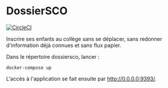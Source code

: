 # DossierSCO

[![CircleCI](https://circleci.com/gh/betagouv/dossiersco.svg?style=svg)](https://circleci.com/gh/betagouv/dossiersco)

Inscrire ses enfants au collège sans se déplacer, sans redonner d'information déjà connues et sans flux papier.

Dans le répertoire dossiersco, lancer :

    docker-compose up

L'accès à l'application se fait ensuite par <http://0.0.0.0:9393/>.
